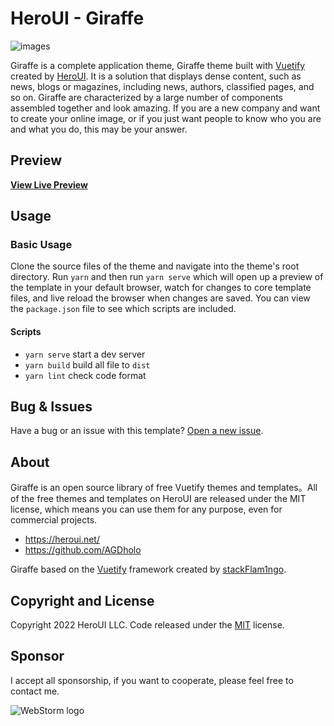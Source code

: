 # HeroUI - Giraffe

![images](images/preview.png)

Giraffe is a complete application theme, Giraffe theme built with [Vuetify](https://vuetifyjs.com/) created by [HeroUI](https://heroui.net/). It is a solution that displays dense content, such as news, blogs or magazines, including news, authors, classified pages, and so on.
Giraffe are characterized by a large number of components assembled together and look amazing.
If you are a new company and want to create your online image, or if you just want people to know who you are and what you do, this may be your answer.

## Preview

**[View Live Preview](https://giraffe.heroui.net/)**

## Usage

### Basic Usage

Clone the source files of the theme and navigate into the theme's root directory. Run `yarn` and then run `yarn serve` which will open up a preview of the template in your default browser, watch for changes to core template files, and live reload the browser when changes are saved. You can view the `package.json` file to see which scripts are included.

#### Scripts

- `yarn serve` start a dev server
- `yarn build` build all file to `dist`
- `yarn lint` check code format

## Bug & Issues

Have a bug or an issue with this template? [Open a new issue](https://github.com/AGDholo/giraffe/issues).

## About

Giraffe is an open source library of free Vuetify themes and templates。All of the free themes and templates on HeroUI are released under the MIT license, which means you can use them for any purpose, even for commercial projects.

- <https://heroui.net/>
- <https://github.com/AGDholo>

Giraffe based on the [Vuetify](https://vuetifyjs.com/) framework created by [stackFlam1ngo](https://twitter.com/stackFlam1ngo).

## Copyright and License

Copyright 2022 HeroUI LLC. Code released under the [MIT](https://github.com/AGDholo/giraffe/blob/master/LICENSE) license.

## Sponsor
I accept all sponsorship, if you want to cooperate, please feel free to contact me.


![WebStorm logo](https://resources.jetbrains.com/storage/products/company/brand/logos/WebStorm.png)


